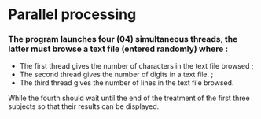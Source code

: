 # Parallel processing 
### The program launches four (04) simultaneous threads, the latter must browse a text file (entered randomly) where :
* The first thread gives the number of characters in the text file browsed ;
* The second thread gives the number of digits in a text file. ;
* The third thread gives the number of lines in the text file browsed.

While the fourth should wait until the end of the treatment of the first three subjects so that their results can be displayed.
